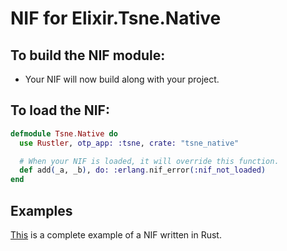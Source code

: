 # NIF for Elixir.Tsne.Native

## To build the NIF module:

- Your NIF will now build along with your project.

## To load the NIF:

```elixir
defmodule Tsne.Native do
  use Rustler, otp_app: :tsne, crate: "tsne_native"

  # When your NIF is loaded, it will override this function.
  def add(_a, _b), do: :erlang.nif_error(:nif_not_loaded)
end
```

## Examples

[This](https://github.com/rusterlium/NifIo) is a complete example of a NIF written in Rust.
